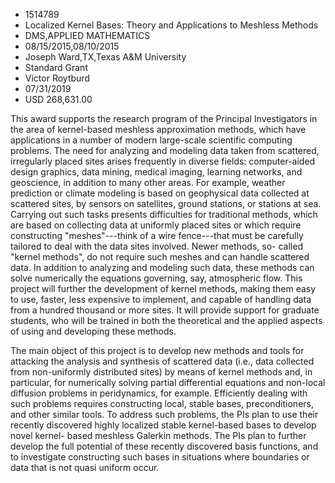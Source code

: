 
* 1514789
* Localized Kernel Bases: Theory and Applications to Meshless Methods
* DMS,APPLIED MATHEMATICS
* 08/15/2015,08/10/2015
* Joseph Ward,TX,Texas A&M University
* Standard Grant
* Victor Roytburd
* 07/31/2019
* USD 268,631.00

This award supports the research program of the Principal Investigators in the
area of kernel-based meshless approximation methods, which have applications in
a number of modern large-scale scientific computing problems. The need for
analyzing and modeling data taken from scattered, irregularly placed sites
arises frequently in diverse fields: computer-aided design graphics, data
mining, medical imaging, learning networks, and geoscience, in addition to many
other areas. For example, weather prediction or climate modeling is based on
geophysical data collected at scattered sites, by sensors on satellites, ground
stations, or stations at sea. Carrying out such tasks presents difficulties for
traditional methods, which are based on collecting data at uniformly placed
sites or which require constructing "meshes"---think of a wire fence---that must
be carefully tailored to deal with the data sites involved. Newer methods, so-
called "kernel methods", do not require such meshes and can handle scattered
data. In addition to analyzing and modeling such data, these methods can solve
numerically the equations governing, say, atmospheric flow. This project will
further the development of kernel methods, making them easy to use, faster, less
expensive to implement, and capable of handling data from a hundred thousand or
more sites. It will provide support for graduate students, who will be trained
in both the theoretical and the applied aspects of using and developing these
methods.

The main object of this project is to develop new methods and tools for
attacking the analysis and synthesis of scattered data (i.e., data collected
from non-uniformly distributed sites) by means of kernel methods and, in
particular, for numerically solving partial differential equations and non-local
diffusion problems in peridynamics, for example. Efficiently dealing with such
problems requires constructing local, stable bases, preconditioners, and other
similar tools. To address such problems, the PIs plan to use their recently
discovered highly localized stable kernel-based bases to develop novel kernel-
based meshless Galerkin methods. The PIs plan to further develop the full
potential of these recently discovered basis functions, and to investigate
constructing such bases in situations where boundaries or data that is not quasi
uniform occur.
